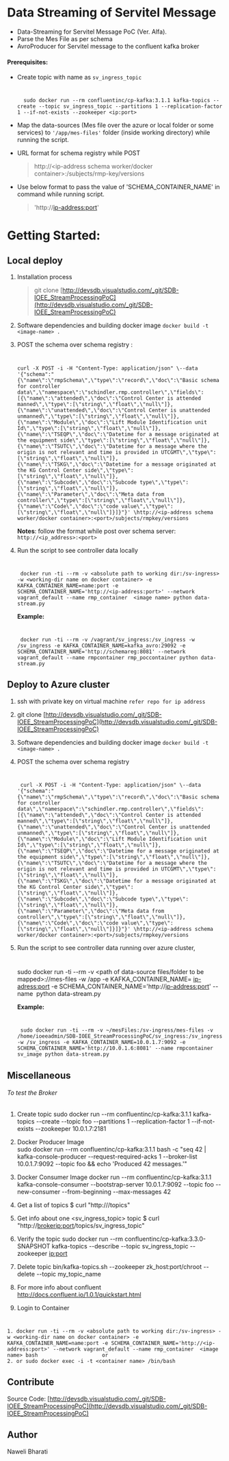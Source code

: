 # Data Streaming of Servitel Message 
* Data-Streaming for Servitel Message PoC (Ver. Alfa).
* Parse the Mes File as per schema
* AvroProducer for Servitel message to the confluent kafka broker
    
#### Prerequisites:
* Create topic with name as `sv_ingress_topic`
	#
		sudo docker run --rm confluentinc/cp-kafka:3.1.1 kafka-topics --create --topic sv_ingress_topic --partitions 1 --replication-factor 1 --if-not-exists --zookeeper <ip:port>
* Map the data-sources (Mes file over the azure or local folder or some services) to `'/app/mes-files'` folder (inside working directory) while running the script.
   
* URL format for schema registry while POST   		
	>  http://<ip-address schema worker/docker container>:<port>/subjects/rmp-key/versions

* Use below format to pass the value of 'SCHEMA_CONTAINER_NAME' in command while running script.
   	> 'http://<ip-address:port>'

# Getting Started:
## Local deploy ##

1.	Installation process
   	> git clone [http://devsdb.visualstudio.com/_git/SDB-IOEE_StreamProcessingPoC](http://devsdb.visualstudio.com/_git/SDB-IOEE_StreamProcessingPoC)
   	
2.	Software dependencies and building docker image 
    `docker build -t <image-name> .`
3.  POST the schema over schema registry :
	#
		curl -X POST -i -H "Content-Type: application/json" \--data '{"schema":"{\"name\":\"rmpSchema\",\"type\":\"record\",\"doc\":\"Basic schema for controller data\",\"namespace\":\"schindler.rmp.controller\",\"fields\":[{\"name\":\"attended\",\"doc\":\"Control Center is attended manned\",\"type\":[\"string\",\"float\",\"null\"]},{\"name\":\"unattended\",\"doc\":\"Control Center is unattended unmanned\",\"type\":[\"string\",\"float\",\"null\"]},{\"name\":\"Module\",\"doc\":\"Lift Module Identification unit Id\",\"type\":[\"string\",\"float\",\"null\"]},{\"name\":\"TSEQP\",\"doc\":\"Datetime for a message originated at the equipment side\",\"type\":[\"string\",\"float\",\"null\"]},{\"name\":\"TSUTC\",\"doc\":\"Datetime for a message where the origin is not relevant and time is provided in UTCGMT\",\"type\":[\"string\",\"float\",\"null\"]},{\"name\":\"TSKG\",\"doc\":\"Datetime for a message originated at the KG Control Center side\",\"type\":[\"string\",\"float\",\"null\"]},{\"name\":\"Subcode\",\"doc\":\"Subcode type\",\"type\":[\"string\",\"float\",\"null\"]},{\"name\":\"Parameter\",\"doc\":\"Meta data from controller\",\"type\":[\"string\",\"float\",\"null\"]},{\"name\":\"Code\",\"doc\":\"code value\",\"type\":[\"string\",\"float\",\"null\"]}]}"}' \http://<ip-address schema worker/docker container>:<port>/subjects/rmpkey/versions
    **Notes**: follow the format while post over schema server: `http://<ip_address>:<port>` 
4. Run the script to see controller data locally
   #
    	docker run -ti --rm -v <absolute path to working dir:/sv-ingress> -w <working-dir name on docker container> -e KAFKA_CONTAINER_NAME=name:port -e SCHEMA_CONTAINER_NAME='http://<ip-address:port>' --network vagrant_default --name rmp_container  <image name> python data-stream.py

	**Example:**
	#
		docker run -ti --rm -v /vagrant/sv_ingress:/sv_ingress -w /sv_ingress -e KAFKA_CONTAINER_NAME=kafka_avro:29092 -e SCHEMA_CONTAINER_NAME='http://schemareg:8081' --network vagrant_default --name rmpcontainer rmp_poccontainer python data-stream.py

## Deploy to Azure cluster
1. ssh with private key on virtual machine `refer repo for ip address`
2. git clone [http://devsdb.visualstudio.com/_git/SDB-IOEE_StreamProcessingPoC](http://devsdb.visualstudio.com/_git/SDB-IOEE_StreamProcessingPoC)

3.	Software dependencies and building docker image 
    `docker build -t <image-name> .`
    
4. POST the schema over schema registry
   #
    
		curl -X POST -i -H "Content-Type: application/json" \--data '{"schema":"{\"name\":\"rmpSchema\",\"type\":\"record\",\"doc\":\"Basic schema for controller data\",\"namespace\":\"schindler.rmp.controller\",\"fields\":[{\"name\":\"attended\",\"doc\":\"Control Center is attended manned\",\"type\":[\"string\",\"float\",\"null\"]},{\"name\":\"unattended\",\"doc\":\"Control Center is unattended unmanned\",\"type\":[\"string\",\"float\",\"null\"]},{\"name\":\"Module\",\"doc\":\"Lift Module Identification unit Id\",\"type\":[\"string\",\"float\",\"null\"]},{\"name\":\"TSEQP\",\"doc\":\"Datetime for a message originated at the equipment side\",\"type\":[\"string\",\"float\",\"null\"]},{\"name\":\"TSUTC\",\"doc\":\"Datetime for a message where the origin is not relevant and time is provided in UTCGMT\",\"type\":[\"string\",\"float\",\"null\"]},{\"name\":\"TSKG\",\"doc\":\"Datetime for a message originated at the KG Control Center side\",\"type\":[\"string\",\"float\",\"null\"]},{\"name\":\"Subcode\",\"doc\":\"Subcode type\",\"type\":[\"string\",\"float\",\"null\"]},{\"name\":\"Parameter\",\"doc\":\"Meta data from controller\",\"type\":[\"string\",\"float\",\"null\"]},{\"name\":\"Code\",\"doc\":\"code value\",\"type\":[\"string\",\"float\",\"null\"]}]}"}' \http://<ip-address schema worker/docker container>:<port>/subjects/rmpkey/versions

5. Run the script to see controller data running over azure cluster,
   #
   	sudo docker run -ti --rm -v <path of data-source files/folder to be mapped>:/<work dir>/mes-files -w /app -e KAFKA_CONTAINER_NAME= <ip-adress:port> -e SCHEMA_CONTAINER_NAME='http://<ip-address:port>' --name <container name> <image name> python data-stream.py

	**Example:**
	#
		sudo docker run -ti --rm -v ~/mesFiles:/sv-ingress/mes-files -v /home/ioeeadmin/SDB-IOEE_StreamProcessingPoC/sv_ingress:/sv_ingress -w /sv_ingress -e KAFKA_CONTAINER_NAME=10.0.1.7:9092 -e SCHEMA_CONTAINER_NAME='http://10.0.1.6:8081' --name rmpcontainer sv_image python data-stream.py
	
## Miscellaneous 
   
###### To test the Broker
1. Create topic 
   sudo docker run --rm confluentinc/cp-kafka:3.1.1 kafka-topics --create --topic foo --partitions 1 --replication-factor 1 --if-not-exists --zookeeper 10.0.1.7:2181
2. Docker  Producer Image  
   sudo docker run --rm confluentinc/cp-kafka:3.1.1 bash -c "seq 42 | kafka-console-producer --request-required-acks 1 --broker-list 10.0.1.7:9092 --topic foo && echo 'Produced 42 messages.'"
3. Docker Consumer Image 
   docker run --rm confluentinc/cp-kafka:3.1.1 kafka-console-consumer --bootstrap-server 10.0.1.7:9092 --topic foo --new-consumer --from-beginning --max-messages 42
4. Get a list of topics
   $ curl "http://<broker ip:port>/topics"
5. Get info about one <sv_ingress_topic> topic
   $ curl "http://<brokerip:port>/topics/sv_ingress_topic"
6. Verify the topic 
    sudo docker run --rm confluentinc/cp-kafka:3.3.0-SNAPSHOT kafka-topics --describe --topic sv_ingress_topic --zookeeper <ip:port>
7. Delete topic
   bin/kafka-topics.sh --zookeeper zk_host:port/chroot --delete --topic my_topic_name
8. For more info about confluent
   http://docs.confluent.io/1.0.1/quickstart.html

9. Login to Container
#  
	1. docker run -ti --rm -v <absolute path to working dir:/sv-ingress> -w <working-dir name on docker container> -e KAFKA_CONTAINER_NAME=name:port -e SCHEMA_CONTAINER_NAME='http://<ip-address:port>' --network vagrant_default --name rmp_container  <image name> bash                     or
    2. or sudo docker exec -i -t <container name> /bin/bash

## Contribute
Source Code: [http://devsdb.visualstudio.com/_git/SDB-IOEE_StreamProcessingPoC](http://devsdb.visualstudio.com/_git/SDB-IOEE_StreamProcessingPoC)
## Author
Naweli Bharati 



